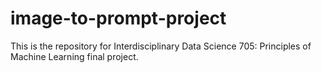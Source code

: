# image-to-prompt-project
This is the repository for Interdisciplinary Data Science 705: Principles of Machine Learning final project. 
